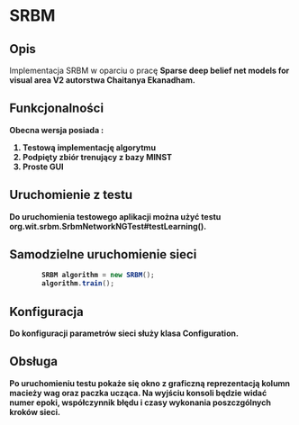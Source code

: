 SRBM
====

Opis
----

Implementacja SRBM w oparciu o pracę <B>Sparse deep belief net models for visual area V2<B> autorstwa <B>Chaitanya Ekanadham</B>.

Funkcjonalności
---------------

Obecna wersja posiada :
1. Testową implementację algorytmu
2. Podpięty zbiór trenujący z bazy MINST
3. Proste GUI

Uruchomienie z testu
--------------------

Do uruchomienia testowego aplikacji można użyć testu org.wit.srbm.SrbmNetworkNGTest#testLearning().

Samodzielne uruchomienie sieci
------------------------------

``` Java
        SRBM algorithm = new SRBM();
        algorithm.train();
```

Konfiguracja
------------

Do konfiguracji parametrów sieci służy klasa Configuration.

Obsługa
-------

Po uruchomieniu testu pokaże się okno z graficzną reprezentacją kolumn macieży wag oraz paczka ucząca.
Na wyjściu konsoli będzie widać numer epoki, współczynnik błędu i czasy wykonania poszczgólnych kroków sieci.

